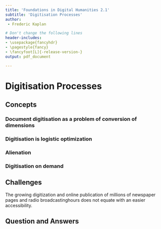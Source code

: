 ```yaml
---
title: 'Foundations in Digital Humanities 2.1'
subtitle: 'Digitisation Processes'
author:
 - Frederic Kaplan

# Don't change the following lines
header-includes:
- \usepackage{fancyhdr}
- \pagestyle{fancy}
- \fancyfoot[L]{-release-version-}
output: pdf_document

---
```


# Digitisation Processes

## Concepts

### Document digitisation as a problem of conversion of dimensions

### Digitisation is logistic optimization

### Alienation

### Digitisation on demand



## Challenges

The growing digitization and online publication of millions of newspaper pages and radio broadcastinghours does not equate with an easier accessibility. 



## Question and Answers 



